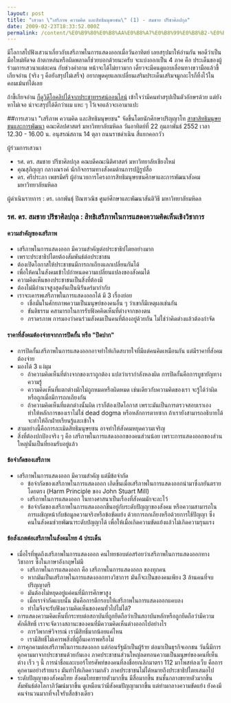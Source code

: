 ```yaml
---
layout: post
title: "เสวนา \"เสรีภาพ ความคิด และสิทธิมนุษยชน\" (1) - สมชาย ปรีชาศิลปกุล"
date: 2009-02-23T18:33:52.000Z
permalink: /content/%E0%B9%80%E0%B8%AA%E0%B8%A7%E0%B8%99%E0%B8%B2-%E0%B9%80%E0%B8%AA%E0%B8%A3%E0%B8%B5%E0%B8%A0%E0%B8%B2%E0%B8%9E-%E0%B8%84%E0%B8%A7%E0%B8%B2%E0%B8%A1%E0%B8%84%E0%B8%B4%E0%B8%94-%E0%B9%81%E0%B8%A5%E0%B8%B0%E0%B8%AA%E0%B8%B4%E0%B8%97%E0%B8%98%E0%B8%B4%E0%B8%A1%E0%B8%99%E0%B8%B8%E0%B8%A9%E0%B8%A2%E0%B8%8A%E0%B8%99-1-%E0%B8%AA%E0%B8%A1%E0%B8%8A%E0%B8%B2%E0%B8%A2-%E0%B8%9B%E0%B8%A3%E0%B8%B5%E0%B8%8A%E0%B8%B2%E0%B8%A8%E0%B8%B4%E0%B8%A5%E0%B8%9B%E0%B8%81%E0%B8%B8%E0%B8%A5
---
```


มีโอกาสไปฟังเสวนาเกี่ยวกับเสรีภาพในการแสดงออกเมื่อวันอาทิตย์ เลยสรุปมาให้อ่านกัน พอดีว่าเป็นมือใหม่หัดจด ถ้าตกหล่นหรือผิดพลาดก็ช่วยบอกด้วยนะครับ จะแบ่งออกเป็น 4 ภาค คือ ประเด็นของผู้ร่วมการเสวนาแต่ละคน กับช่วงคำถาม หน้าจะได้ไม่ยาวมาก เดี๋ยวจะมีคนดูแถบเลื่อนทางขวามือแล้วขี้เกียจอ่าน (จริง ๆ คือยังสรุปไม่เสร็จ) อยากพูดคุยแลกเปลี่ยนเสริมประเด็นเสริมจมูกอะไรก็ทิ้งไว้ในคอมเม้นท์ได้เลย

ถ้าขี้เกียจอ่าน [ก็ดูวิดีโอคลิปได้จากประชาทรรศน์ออนไลน์](http://www.prachatouch.com/video_clip.php) เข้าใจว่ามีคนทำสรุปเป็นตัวอักษรด้วย แต่ยังหาไม่เจอ น่าจะสรุปได้ดีกว่าผม แหะ ๆ ไว้เจอแล้วจะเอามาแปะ

##การเสวนา "เสรีภาพ ความคิด และสิทธิมนุษยชน"
จัดขึ้นโดยนักศึกษาปริญญาโท [สาขาสิทธิมนุษยชนและการพัฒนา](http://www.humanrights-mu.org) คณะศิลปศาสตร์ มหาวิทยาลัยมหิดล
วันอาทิตย์ที่ 22 กุมภาพันธ์ 2552
เวลา 12.30 - 16.00 น.
อนุสรณ์สถาน 14 ตุลา ถนนราชดำเนิน สี่แยกคอกวัว

<!--break-->

ผู้ร่วมการเสวนา

* รศ. ดร. สมชาย ปรีชาศิลปกุล คณบดีคณะนิติศาสตร์ มหาวิทยาลัยเชียงใหม่
* คุณสุภิญญา กลางณรงค์ นักกิจกรรมทางสังคมด้านการปฏิรูปสื่อ
* ดร. ศรีประภา เพชรมีศรี ผู้อำนวยการโครงการสิทธิมนุษยชนศึกษาและการพัฒนาสังคม มหาวิทยาลัยมหิดล

ผู้ดำเนินรายการ : ดร. เอกพันธุ์ ปิณฑวณิช ศูนย์ศึกษาและพัฒนาสันติวิธี มหาวิทยาลัยมหิดล

### รศ. ดร. สมชาย ปรีชาศิลปกุล : สิทธิเสรีภาพในการแสดงความคิดเห็นเชิงวิชาการ

#### ความสำคัญของเสรีภาพ

  * เสรีภาพในการแสดงออก มีความสำคัญต่อประชาธิปไตยอย่างมาก
  * เพราะประชาธิปไตยต้องสัมพันธ์ต่อประชาชน
  * ต้องเปิดโอกาสให้ประชาชนมีการถกเถียงแลกเปลี่ยนกันได้
  * เพื่อให้คนในสังคมเข้าไปกำหนดความเปลี่ยนแปลงของสังคมได้ 
  * ความคิดเห็นของประชาชนเป็นสิ่งที่ต้องมี
  * ต้องไม่มีอำนาจสูงสุดอันเป็นนิรันดร์มากำกับ
  * เราจะเคารพเสรีภาพในการแสดงออกได้ มี 3 เรื่องย่อย
    - เชื่อมั่นในศักยภาพความเป็นมนุษย์ของคนอื่น ๆ ว่าเขาก็มีเหตุผลเช่นกัน
    - ขันติธรรม คสามารถในการรับฟังคคิดเห็นที่ต่างจากของตน
    - ภราดรภาพ การมองว่าคนร่วมสังคมเป็นคนที่ต้องอยู่ด้วยกัน ไม่ใช่ว่าคิดต่างแล้วต้องกำจัด


#### ราคาที่สังคมต้องจ่ายจากการปิดกั้น หรือ "ปิดปาก"

  * การปิดกั้นเสรีภาพในการแสดงออกอาจทำให้เกิดสบายใจที่มีแต่คนคิดเหมือนกัน แต่มีราคาที่สังคมต้องจ่าย
  * มองได้ 3 แง่มุม
    - ถ้าความคิดเห็นที่ต่างจากของเราถูกต้อง แปลว่าเรากำลังหลงผิด การปิดกั้นคือการบูชายัญทางความรู้
    - ความคิดเห็นที่แตกต่างมักไม่ถูกหมดหรือผิดหมด เช่นเดียวกับความคิดของเรา จะรู้ได้ว่าผิดหรือถูกเมื่อมีการถกเถียงกัน
    - ถ้าความคิดเห็นที่แตกต่างนั้นผิด เราก็ต้องเปิดโอกาส เพราะมันเป็นการตรวจสอบเราเอง ทำให้หลักการของเราไม่ใช่ dead dogma หรือหลักการตายซาก ถ้าเรายังสามารถอธิบายได้ จะทำให้อีกฝ่ายเรียนรู้และเข้าใจ
  * สามอย่างนี้คือการละเมิดสิทธิมนุษยชน อาจทำให้สังคมหยุดความเจริญ
  * สิ่งที่ต้องปกป้องจริง ๆ คือ เสรีภาพในการแสดงออกของคนส่วนน้อย เพราะการแสดงออกของส่วนใหญ่นั้นเป็นที่ยอมรับอยู่แล้ว

#### ข้อจำกัดของเสรีภาพ

* เสรีภาพในการแสดงออก มีความสำคัญ แต่มีข้อจำกัด
  - ข้อจำกัดของเสรีภาพในการแสดงออก เกิดขึ้นเมื่อเสรีภาพในการแสดงออกนำมาซึ่งภยันตรายโดยตรง (Harm Principle ของ John Stuart Mill)
  - เสรีภาพในการแสดงออก ในทางศาสนาเป็นเรื่องที่สังคมมักจะละไว้
  - ข้อจำกัดของเสรีภาพในการแสดงออกขึ้นอยู่กับระดับปัญญาของสังคม หรือความสามารถในการเผชิญหน้ากับข้อมูลความจริงหรือข้อขัดแย้ง ด้วยการถกเถียงหรือด้วยการใช้ปัญญา ซึ่งคนในสังคมช่วยพัฒนาระดับปํญญาได้ เพื่อให้เมื่อเกิดความขัดแย้งแล้วไม่เกิดความรุนแรง
  
#### ข้อสังเกตต่อเสรีภาพในสังคมไทย 4 ประเด็น

* เมื่อไรที่พูดถึงเสรีภาพในการแสดงออก คนไทยชอบต่อสร้อยว่าเสรีภาพในการแสดงออกทางวิชาการ ซึ่งในภาษาอังกฤษไม่มี
  - เสรีภาพในการแสดงออก คือ เสรีภาพในการแสดงออก ของทุกคน
  - หากมันเป็นเสรีภาพในการแสดงออกทางวิชาการ มันก็จะเป็นของคนเพียง 3 ล้านคนที่จบปริญญาตรี
  - มันต้องไม่หยุดอยู่แค่คนที่มีการศึกษาสูง
  - เมื่อเราจำกัดแบบนั้น มันคือการตีกรอบให้เสรีภาพในการแสดงออกแคบลง
  - ทำไมจึงจะรับฟังความคิดเห็นของคนทั่วไปไม่ได้?
* การแสดงความคิดเห็นที่กระทบต่อสถาบันที่ถูกยึดถือว่าเป็นสถาบันหลักหรือถูกยึดถือว่ามีความศักดิ์สิทธิ์ เราจะจัดวางสถานะของคนที่มีความคิดเห็นต่างออกไปอย่างไร
  - การวิพากษ์วิจารณ์ เรามีสิทธิ์มากน้อยแค่ไหน
  - เรามีสิทธิ์ไม่เคารพสิ่งที่ผู้อื่นเคารพหรือไม่
* การคุกคามต่อเสรีภาพในการแสดงออก แต่ก่อนรัฐมักเป็นผู้ร้าย ต่อมาเป็นธุรกิจเอกชน วันนี้มีการคุกคามมาจากประชาชนด้วยกันเอง ภาคประชาชนส่วนใหญ่ลดทอนความเป็นมนุษย์ของคนที่เห็นต่าง เร็ว ๆ นี้ การนำชื่อและเบอร์โทรศัพท์ของคนที่ลงชื่อยกเลิกมาตรา 112 มาโพสท์ลงเว็บ คือการคุกคามอย่างร้ายแรง มันทำให้เกิดความกลัว ภาคประชาชนไม่ได้หมายถึงประชาธิปไตยเสมอไป
* ระดับปัญญาของสังคมไทย สังคมไทยขยายตัวมากขึ้น มีสื่อมากขึ้น ชนชั้นกลางขยายตัวมากขึ้น สัมพันธ์ต่อโลกาภิวัฒน์มากขึ้น ดูเหมือนว่ามีสังคมปัญญามากขึ้น แต่ท่ามกลางความขัดแย้ง ยังคงมีคนจำนวนมากที่จงใจรับสื่อข้างเดียว
